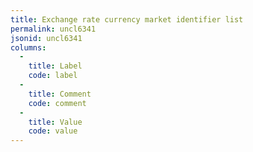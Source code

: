 ```yaml
---
title: Exchange rate currency market identifier list
permalink: uncl6341
jsonid: uncl6341
columns:
  - 
    title: Label
    code: label
  - 
    title: Comment
    code: comment
  - 
    title: Value
    code: value
---
```

